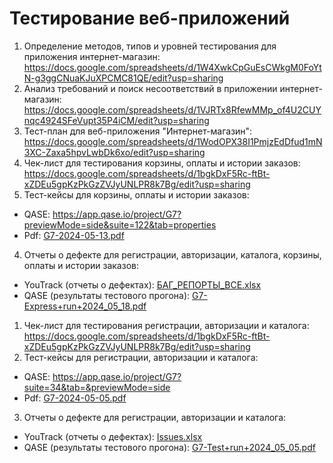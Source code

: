 # Тестирование веб-приложений
1. Определение методов, типов и уровней тестирования для приложения интернет-магазин: https://docs.google.com/spreadsheets/d/1W4XwkCpGuEsCWkgM0FoYtN-g3ggCNuaKJuXPCMC81QE/edit?usp=sharing
2. Анализ требований и поиск несоответствий в приложении интернет-магазин: https://docs.google.com/spreadsheets/d/1VJRTx8RfewMMp_of4U2CUYnqc4924SFeVupt35P4iCM/edit?usp=sharing 
2. Тест-план для веб-приложения "Интернет-магазин": https://docs.google.com/spreadsheets/d/1WodOPX38I1PmjzEdDfud1mN3XC-Zaxa5hpvLwbDk6xo/edit?usp=sharing
3. Чек-лист для тестирования корзины, оплаты и истории заказов: https://docs.google.com/spreadsheets/d/1bgkDxF5Rc-ftBt-xZDEu5gpKzPkGzZVJyUNLPR8k7Bg/edit?usp=sharing
4. Тест-кейсы для корзины, оплаты и истории заказов:
- QASE: https://app.qase.io/project/G7?previewMode=side&suite=122&tab=properties
- Pdf: [G7-2024-05-13.pdf](https://github.com/VikaDov/web/files/15299211/G7-2024-05-13.pdf)
4. Отчеты о дефекте для регистрации, авторизации, каталога, корзины, оплаты и истории заказов:
- YouTrack (отчеты о дефектах): [БАГ_РЕПОРТЫ_ВСЕ.xlsx](https://github.com/user-attachments/files/15825537/_._.xlsx)
- QASE (результаты тестового прогона): [G7-Express+run+2024_05_18.pdf](https://github.com/VikaDov/web/files/15366604/G7-Express%2Brun%2B2024_05_18.pdf)
1. Чек-лист для тестирования регистрации, авторизации и каталога: https://docs.google.com/spreadsheets/d/1bgkDxF5Rc-ftBt-xZDEu5gpKzPkGzZVJyUNLPR8k7Bg/edit?usp=sharing
2. Тест-кейсы для регистрации, авторизации и каталога:
- QASE: https://app.qase.io/project/G7?suite=34&tab=&previewMode=side
- Pdf: [G7-2024-05-05.pdf](https://github.com/VikaDov/docs/files/15213999/G7-2024-05-05.pdf)
3. Отчеты о дефекте для регистрации, авторизации и каталога:
- YouTrack (отчеты о дефектах): [Issues.xlsx](https://github.com/VikaDov/docs/files/15252625/Issues.xlsx)
- QASE (результаты тестового прогона): [G7-Test+run+2024_05_05.pdf](https://github.com/VikaDov/docs/files/15213464/G7-Test%2Brun%2B2024_05_05.pdf)
 

